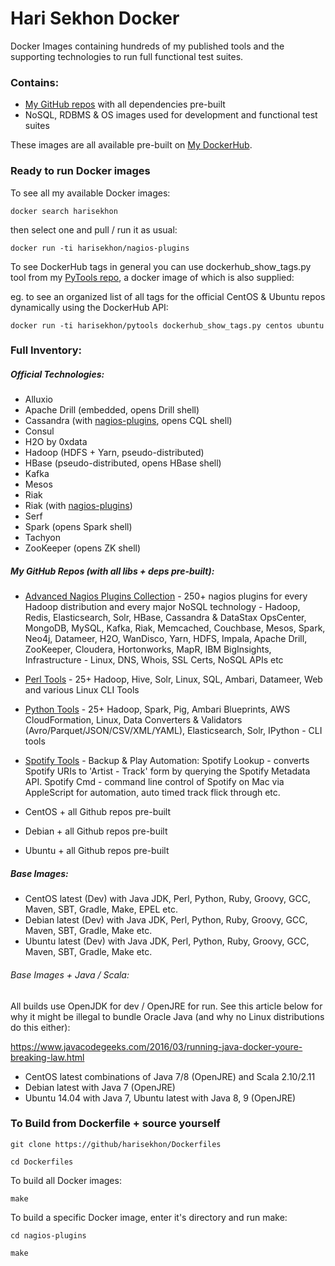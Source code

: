 Hari Sekhon Docker
=========================

Docker Images containing hundreds of my published tools and the supporting technologies to run full functional test suites.

### Contains:

* [My GitHub repos](https://github.com/HariSekhon) with all dependencies pre-built
* NoSQL, RDBMS & OS images used for development and functional test suites

These images are all available pre-built on [My DockerHub](https://hub.docker.com/u/harisekhon/).

### Ready to run Docker images

To see all my available Docker images:

```docker search harisekhon```

then select one and pull / run it as usual:

```docker run -ti harisekhon/nagios-plugins```

To see DockerHub tags in general you can use dockerhub_show_tags.py tool from my [PyTools repo](https://github.com/harisekhon/pytools), a docker image of which is also supplied:

eg. to see an organized list of all tags for the official CentOS & Ubuntu repos dynamically using the DockerHub API:
```
docker run -ti harisekhon/pytools dockerhub_show_tags.py centos ubuntu
```

### Full Inventory:

##### Official Technologies:

- Alluxio
- Apache Drill (embedded, opens Drill shell)
- Cassandra (with [nagios-plugins](https://github.com/harisekhon/nagios-plugins), opens CQL shell)
- Consul
- H2O by 0xdata
- Hadoop (HDFS + Yarn, pseudo-distributed)
- HBase (pseudo-distributed, opens HBase shell)
- Kafka
- Mesos
- Riak
- Riak (with [nagios-plugins](https://github.com/harisekhon/nagios-plugins))
- Serf
- Spark (opens Spark shell)
- Tachyon
- ZooKeeper (opens ZK shell)

##### My GitHub Repos (with all libs + deps pre-built):

- [Advanced Nagios Plugins Collection](https://github.com/harisekhon/nagios-plugins) - 250+ nagios plugins for every Hadoop distribution and every major NoSQL technology - Hadoop, Redis, Elasticsearch, Solr, HBase, Cassandra & DataStax OpsCenter, MongoDB, MySQL, Kafka, Riak, Memcached, Couchbase, Mesos, Spark, Neo4j, Datameer, H2O, WanDisco, Yarn, HDFS, Impala, Apache Drill, ZooKeeper, Cloudera, Hortonworks, MapR, IBM BigInsights, Infrastructure - Linux, DNS, Whois, SSL Certs, NoSQL APIs etc
- [Perl Tools](https://github.com/harisekhon/tools) - 25+ Hadoop, Hive, Solr, Linux, SQL, Ambari, Datameer, Web and various Linux CLI Tools
- [Python Tools](https://github.com/harisekhon/pytools) - 25+ Hadoop, Spark, Pig, Ambari Blueprints, AWS CloudFormation, Linux, Data Converters & Validators (Avro/Parquet/JSON/CSV/XML/YAML), Elasticsearch, Solr, IPython - CLI tools
- [Spotify Tools](https://github.com/harisekhon/spotify-tools) - Backup & Play Automation: Spotify Lookup - converts Spotify URIs to 'Artist - Track' form by querying the Spotify Metadata API. Spotify Cmd - command line control of Spotify on Mac via AppleScript for automation, auto timed track flick through etc.

- CentOS + all Github repos pre-built
- Debian + all Github repos pre-built
- Ubuntu + all Github repos pre-built

##### Base Images:

- CentOS latest (Dev) with Java JDK, Perl, Python, Ruby, Groovy, GCC, Maven, SBT, Gradle, Make, EPEL etc.
- Debian latest (Dev) with Java JDK, Perl, Python, Ruby, Groovy, GCC, Maven, SBT, Gradle, Make etc.
- Ubuntu latest (Dev) with Java JDK, Perl, Python, Ruby, Groovy, GCC, Maven, SBT, Gradle, Make etc.

###### Base Images + Java / Scala:

All builds use OpenJDK for dev / OpenJRE for run. See this article below for why it might be illegal to bundle Oracle Java (and why no Linux distributions do this either):

https://www.javacodegeeks.com/2016/03/running-java-docker-youre-breaking-law.html

- CentOS latest combinations of Java 7/8 (OpenJRE) and Scala 2.10/2.11
- Debian latest with Java 7 (OpenJRE)
- Ubuntu 14.04 with Java 7, Ubuntu latest with Java 8, 9 (OpenJRE)

### To Build from Dockerfile + source yourself

```
git clone https://github/harisekhon/Dockerfiles

cd Dockerfiles
```

To build all Docker images:
```
make
```

To build a specific Docker image, enter it's directory and run make:

```
cd nagios-plugins

make
```

